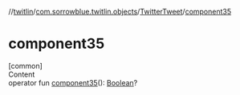 //[twitlin](../../index.md)/[com.sorrowblue.twitlin.objects](../index.md)/[TwitterTweet](index.md)/[component35](component35.md)



# component35  
[common]  
Content  
operator fun [component35](component35.md)(): [Boolean](https://kotlinlang.org/api/latest/jvm/stdlib/kotlin/-boolean/index.html)?  



